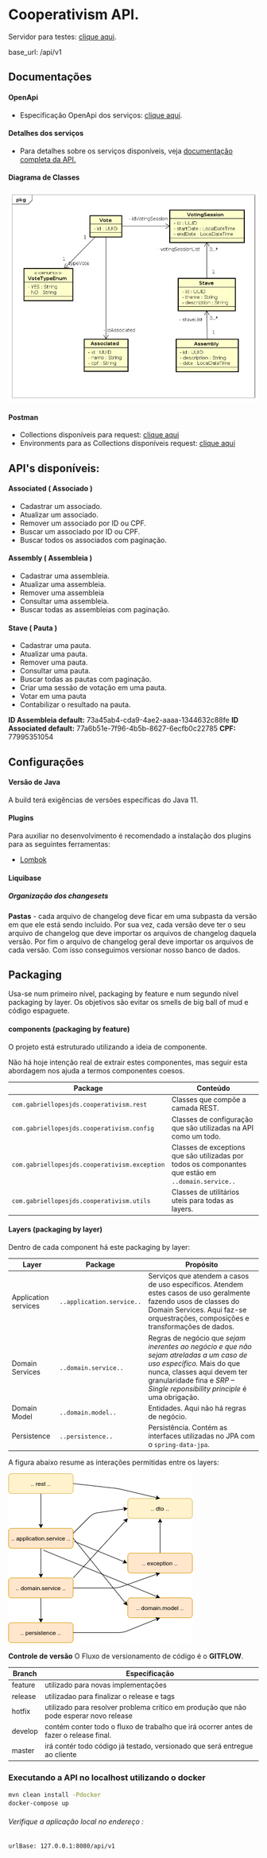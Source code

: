 # Cooperativism API.

Servidor para testes: [clique aqui](https://cooperativism-api.herokuapp.com/api/v1).

base_url: /api/v1


## Documentações

#### OpenApi
+ Especificação OpenApi dos serviços: [clique aqui](src/main/resources/openapi/spec.yaml).

#### Detalhes dos serviços
+ Para detalhes sobre os serviços disponíveis, veja  [documentação completa da API.](src/main/resources/openapi/documentationV100.html)

#### Diagrama de Classes
![class diagram](others/doc/classDiagram.png)

#### Postman
+ Collections disponíveis para request: [clique aqui](others/doc/postman/Cooperativism.postman_collection)
+ Environments para as Collections disponíveis request: [clique aqui](others/doc/postman/cooperativism.postman_environment.json)

## API's disponíveis:

#### Associated ( Associado )
+ Cadastrar um associado.
+ Atualizar um associado.
+ Remover um associado por ID ou CPF.
+ Buscar um associado por ID ou CPF.
+ Buscar todos os associados com paginação.

#### Assembly ( Assembleia )
+ Cadastrar uma assembleia.
+ Atualizar uma assembleia.
+ Remover uma assembleia
+ Consultar uma assembleia.
+ Buscar todas as assembleias com paginação.

#### Stave ( Pauta )
+ Cadastrar uma pauta.
+ Atualizar uma pauta.
+ Remover uma pauta.
+ Consultar uma pauta.
+ Buscar todas as pautas com paginação.
+ Criar uma sessão de votação em uma pauta.
+ Votar em uma pauta
+ Contabilizar o resultado na pauta.

**ID Assembleia default:** 73a45ab4-cda9-4ae2-aaaa-1344632c88fe
**ID Associated default:** 77a6b51e-7f96-4b5b-8627-6ecfb0c22785 **CPF:** 77995351054


## Configurações

#### Versão de Java
A build terá exigências de versões específicas do Java 11.

#### Plugins
Para auxiliar no desenvolvimento é recomendado a instalação dos plugins para as seguintes ferramentas:
* [Lombok](https://projectlombok.org)

#### Liquibase

##### Organização dos changesets

**Pastas** - cada arquivo de changelog deve ficar em uma subpasta da versão em que ele está sendo incluído. Por sua vez, cada versão deve ter o seu arquivo de changelog que deve importar os arquivos de changelog daquela versão. Por fim o arquivo de changelog geral deve importar os arquivos de cada versão. Com isso conseguimos versionar nosso banco de dados.


## Packaging
Usa-se num primeiro nível, packaging by feature e num segundo nível packaging by layer.
Os objetivos são evitar os smells de big ball of mud e código espaguete.

#### components (packaging by feature)
O projeto está estruturado utilizando a ideia de componente.

Não há hoje intenção real de extrair estes componentes, mas seguir esta abordagem nos ajuda a termos componentes coesos.

|Package|Conteúdo  |
|-------|----------|
|`com.gabriellopesjds.cooperativism.rest`|Classes que compõe a camada REST.  |
|`com.gabriellopesjds.cooperativism.config`|Classes de configuração que são utilizadas na API como um todo.|
|`com.gabriellopesjds.cooperativism.exception`|Classes de exceptions que são utilizadas por todos os componantes que estão em `..domain.service..`|
|`com.gabriellopesjds.cooperativism.utils`|Classes de utilitários uteis para todas as layers.|


#### Layers (packaging by layer)
Dentro de cada component há este packaging by layer:

|Layer|Package|Propósito  |
|-----|-------|-----------|
|Application services|`..application.service..`  | Serviços que atendem a casos de uso específicos. Atendem estes casos de uso geralmente fazendo usos de classes do Domain Services. Aqui faz-se orquestrações, composições e transformações de dados.|
|Domain Services|`..domain.service..`  | Regras de negócio que *sejam inerentes ao negócio e que não sejam atreladas a um caso de uso específico.* Mais do que nunca, classes aqui devem ter granularidade fina e *SRP – Single reponsibility principle* é uma obrigação. |
|Domain Model |`..domain.model..`| Entidades. Aqui não há regras de negócio.  |
|Persistence |`..persistence..`  | Persistência. Contém as interfaces utilizadas no JPA com o `spring-data-jpa`.|


A figura abaixo resume as interações permitidas entre os layers:

![layers dependencies](others/doc/layers.png)

**Controle de versão**
O Fluxo de versionamento de código é o **GITFLOW**.

|Branch|Especificação|
|---------|-------------------|
|feature| utilizado para novas implementações|
|release| utilizadao para finalizar o release e tags|
|hotfix| utilizado para resolver problema crítico em produção que não pode esperar novo release|
|develop| contém conter todo o fluxo de trabalho que irá ocorrer antes de fazer o release final. |
|master| irá contér todo código já testado, versionado que será entregue ao cliente|

### Executando a API no localhost utilizando o docker
```sh
mvn clean install -Pdocker
docker-compose up
```

###### Verifique a aplicação local no endereço :

```sh
urlBase: 127.0.0.1:8080/api/v1
```
